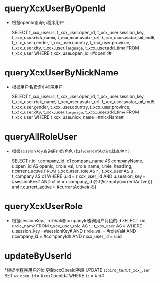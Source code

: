 queryXcxUserByOpenId
===
* 根据openId查询小程序用户
	
	SELECT
	t_xcx_user.id,
	t_xcx_user.open_id,
	t_xcx_user.session_key,
	t_xcx_user.nick_name,
	t_xcx_user.avatar_url,
	t_xcx_user.avatar_url_md5,
	t_xcx_user.gender,
	t_xcx_user.country,
	t_xcx_user.province,
	t_xcx_user.city,
	t_xcx_user.`language`,
	t_xcx_user.add_time
	FROM
	t_xcx_user
	WHERE
	t_xcx_user.open_id =#openId#

	
queryXcxUserByNickName
===
* 根据用户名查询小程序用户

	SELECT
	t_xcx_user.id,
	t_xcx_user.open_id,
	t_xcx_user.session_key,
	t_xcx_user.nick_name,
	t_xcx_user.avatar_url,
	t_xcx_user.avatar_url_md5,
	t_xcx_user.gender,
	t_xcx_user.country,
	t_xcx_user.province,
	t_xcx_user.city,
	t_xcx_user.`language`,
	t_xcx_user.add_time
	FROM
	t_xcx_user
	WHERE
	t_xcx_user.nick_name =#nickName#
	
queryAllRoleUser
===
* 根据sessionKey查询用户的角色 (如有currentActive就查单个)

	SELECT
		r.id,
		r.company_id,
		c1.company_name AS companyName,
		u.open_id AS openId,
		r.role_val,
		r.role_name,
		r.role_headimg,
		r.current_active
		FROM
		t_xcx_user_role AS r ,
		t_xcx_user AS u ,
		t_company AS c1
		WHERE
		u.id = r.xcx_user_id AND
		u.session_key = #sessionKey# AND
		c1.id = r.company_id
		@if(!isEmpty(currentActive)){
		 and r.current_active = #currentActive#
		@}
		
		
queryXcxUserRole
===
* 根据sessionKey、roleVal和companyId查询用户角色的id
	SELECT
	r.id,
	r.role_name
	FROM
	t_xcx_user_role AS r ,
	t_xcx_user AS u
	WHERE
	u.session_key =#sessionKey# AND
	r.role_val = #roleVal# AND
	r.company_id = #companyId# AND
	r.xcx_user_id = u.id



updateByUserId
===
   *根据小程序用户的Id 更新xcxOpenId字段
	UPDATE `zzbird_test`.`t_xcx_user` 
	SET
	`wx_open_id` = #xcxOpenId#
	WHERE
		`id` = #id#


